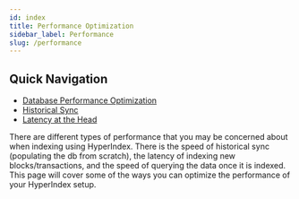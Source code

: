 ```yaml
---
id: index
title: Performance Optimization
sidebar_label: Performance
slug: /performance
---
```


## Quick Navigation

- [Database Performance Optimization](./database-performance-optimization)
- [Historical Sync](./historical-sync)
- [Latency at the Head](./latency-at-head)

There are different types of performance that you may be concerned about when indexing using HyperIndex. There is the speed of historical sync (populating the db from scratch), the latency of indexing new blocks/transactions, and the speed of querying the data once it is indexed. This page will cover some of the ways you can optimize the performance of your HyperIndex setup.
